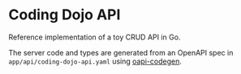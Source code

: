 # Coding Dojo API
Reference implementation of a toy CRUD API in Go.

The server code and types are generated from an OpenAPI spec in `app/api/coding-dojo-api.yaml` using [oapi-codegen](https://github.com/deepmap/oapi-codegen).
